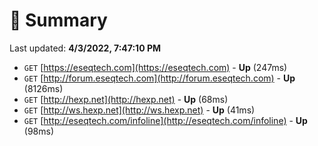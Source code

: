 # 📖 Summary
Last updated: **4/3/2022, 7:47:10 PM**

- `GET` [https://eseqtech.com](https://eseqtech.com) - **Up** (247ms)
- `GET` [http://forum.eseqtech.com](http://forum.eseqtech.com) - **Up** (8126ms)
- `GET` [http://hexp.net](http://hexp.net) - **Up** (68ms)
- `GET` [http://ws.hexp.net](http://ws.hexp.net) - **Up** (41ms)
- `GET` [http://eseqtech.com/infoline](http://eseqtech.com/infoline) - **Up** (98ms)
